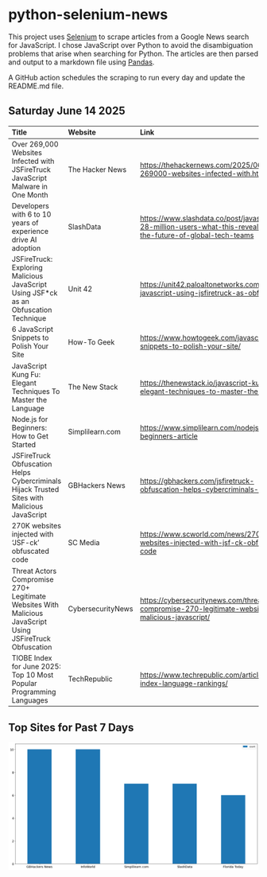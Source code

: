 # python-selenium-news

This project uses [Selenium](https://www.seleniumhq.org/) to scrape articles from a Google News search for JavaScript.
I chose JavaScript over Python to avoid the disambiguation problems that arise when searching for Python.
The articles are then parsed and output to a markdown file using [Pandas](https://pandas.pydata.org/).

A GitHub action schedules the scraping to run every day and update the README.md file.

## Saturday June 14 2025


| Title                                                                                                     | Website           | Link                                                                                                                  |
|:----------------------------------------------------------------------------------------------------------|:------------------|:----------------------------------------------------------------------------------------------------------------------|
| Over 269,000 Websites Infected with JSFireTruck JavaScript Malware in One Month                           | The Hacker News   | https://thehackernews.com/2025/06/over-269000-websites-infected-with.html                                             |
| Developers with 6 to 10 years of experience drive AI adoption                                             | SlashData         | https://www.slashdata.co/post/javascript-has-28-million-users-what-this-reveals-about-the-future-of-global-tech-teams |
| JSFireTruck: Exploring Malicious JavaScript Using JSF*ck as an Obfuscation Technique                      | Unit 42           | https://unit42.paloaltonetworks.com/malicious-javascript-using-jsfiretruck-as-obfuscation/                            |
| 6 JavaScript Snippets to Polish Your Site                                                                 | How-To Geek       | https://www.howtogeek.com/javascript-snippets-to-polish-your-site/                                                    |
| JavaScript Kung Fu: Elegant Techniques To Master the Language                                             | The New Stack     | https://thenewstack.io/javascript-kung-fu-elegant-techniques-to-master-the-language/                                  |
| Node.js for Beginners: How to Get Started                                                                 | Simplilearn.com   | https://www.simplilearn.com/nodejs-for-beginners-article                                                              |
| JSFireTruck Obfuscation Helps Cybercriminals Hijack Trusted Sites with Malicious JavaScript               | GBHackers News    | https://gbhackers.com/jsfiretruck-obfuscation-helps-cybercriminals-hijack/                                            |
| 270K websites injected with ‘JSF-ck’ obfuscated code                                                      | SC Media          | https://www.scworld.com/news/270k-websites-injected-with-jsf-ck-obfuscated-code                                       |
| Threat Actors Compromise 270+ Legitimate Websites With Malicious JavaScript Using JSFireTruck Obfuscation | CybersecurityNews | https://cybersecuritynews.com/threat-actors-compromise-270-legitimate-websites-with-malicious-javascript/             |
| TIOBE Index for June 2025: Top 10 Most Popular Programming Languages                                      | TechRepublic      | https://www.techrepublic.com/article/tiobe-index-language-rankings/                                                   |
## Top Sites for Past 7 Days

![Graph of Top Sites](https://raw.githubusercontent.com/dan-mba/python-selenium-news/main/last-week.png)
